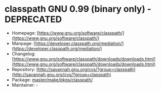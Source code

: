 # classpath GNU 0.99 (binary only) - DEPRECATED
  - Homepage: [https://www.gnu.org/software/classpath/](https://www.gnu.org/software/classpath/)
  - Manpage: [https://developer.classpath.org/mediation/](https://developer.classpath.org/mediation/)
  - Changelog: [https://www.gnu.org/software/classpath/downloads/downloads.html](https://www.gnu.org/software/classpath/downloads/downloads.html)
  - Repository: [http://savannah.gnu.org/cvs/?group=classpath](http://savannah.gnu.org/cvs/?group=classpath)
  - Package: [master/make/pkgs/classpath/](https://github.com/Freetz-NG/freetz-ng/tree/master/make/pkgs/classpath/)
  - Maintainer: -

